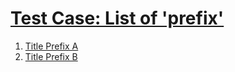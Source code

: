 # [Test Case: List of 'prefix'](#test-case-list-of-prefix)

1.  [Title Prefix A][1]
2.  [Title Prefix B][2]

[1]: ./document-id-prefix.md#a "Title Prefix A"

[2]: ./document-id-prefix.md#b "Title Prefix B"
